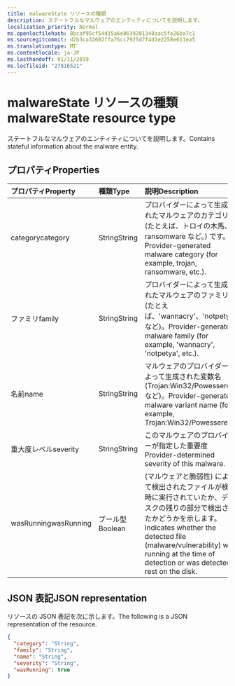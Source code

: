 ```yaml
---
title: malwareState リソースの種類
description: ステートフルなマルウェアのエンティティについてを説明します。
localization_priority: Normal
ms.openlocfilehash: 8bcaf95cf54d35a6e8639201348aac5fe26ba7c1
ms.sourcegitcommit: d2b3ca32602ffa76cc7925d7f4d1e2258e611ea5
ms.translationtype: MT
ms.contentlocale: ja-JP
ms.lasthandoff: 01/11/2019
ms.locfileid: "27816521"
---
```

# <a name="malwarestate-resource-type"></a><span data-ttu-id="ed3e7-103">malwareState リソースの種類</span><span class="sxs-lookup"><span data-stu-id="ed3e7-103">malwareState resource type</span></span>

<span data-ttu-id="ed3e7-104">ステートフルなマルウェアのエンティティについてを説明します。</span><span class="sxs-lookup"><span data-stu-id="ed3e7-104">Contains stateful information about the malware entity.</span></span>

## <a name="properties"></a><span data-ttu-id="ed3e7-105">プロパティ</span><span class="sxs-lookup"><span data-stu-id="ed3e7-105">Properties</span></span>

| <span data-ttu-id="ed3e7-106">プロパティ</span><span class="sxs-lookup"><span data-stu-id="ed3e7-106">Property</span></span>   | <span data-ttu-id="ed3e7-107">種類</span><span class="sxs-lookup"><span data-stu-id="ed3e7-107">Type</span></span>|<span data-ttu-id="ed3e7-108">説明</span><span class="sxs-lookup"><span data-stu-id="ed3e7-108">Description</span></span>|
|:---------------|:--------|:----------|
|<span data-ttu-id="ed3e7-109">category</span><span class="sxs-lookup"><span data-stu-id="ed3e7-109">category</span></span>|<span data-ttu-id="ed3e7-110">String</span><span class="sxs-lookup"><span data-stu-id="ed3e7-110">String</span></span>|<span data-ttu-id="ed3e7-111">プロバイダーによって生成されたマルウェアのカテゴリ (たとえば、トロイの木馬、ransomware など。) です。</span><span class="sxs-lookup"><span data-stu-id="ed3e7-111">Provider-generated malware category (for example, trojan, ransomware, etc.).</span></span>|
|<span data-ttu-id="ed3e7-112">ファミリ</span><span class="sxs-lookup"><span data-stu-id="ed3e7-112">family</span></span>|<span data-ttu-id="ed3e7-113">String</span><span class="sxs-lookup"><span data-stu-id="ed3e7-113">String</span></span>|<span data-ttu-id="ed3e7-114">プロバイダーによって生成されたマルウェアのファミリ (たとえば、'wannacry'、'notpetya' など)。</span><span class="sxs-lookup"><span data-stu-id="ed3e7-114">Provider-generated malware family (for example, 'wannacry', 'notpetya', etc.).</span></span>|
|<span data-ttu-id="ed3e7-115">名前</span><span class="sxs-lookup"><span data-stu-id="ed3e7-115">name</span></span>|<span data-ttu-id="ed3e7-116">String</span><span class="sxs-lookup"><span data-stu-id="ed3e7-116">String</span></span>|<span data-ttu-id="ed3e7-117">マルウェアのプロバイダーによって生成された変数名 (Trojan:Win32/Powessere.H など)。</span><span class="sxs-lookup"><span data-stu-id="ed3e7-117">Provider-generated malware variant name (for example, Trojan:Win32/Powessere.H).</span></span>|
|<span data-ttu-id="ed3e7-118">重大度レベル</span><span class="sxs-lookup"><span data-stu-id="ed3e7-118">severity</span></span>|<span data-ttu-id="ed3e7-119">String</span><span class="sxs-lookup"><span data-stu-id="ed3e7-119">String</span></span>|<span data-ttu-id="ed3e7-120">このマルウェアのプロバイダーが指定した重要度</span><span class="sxs-lookup"><span data-stu-id="ed3e7-120">Provider-determined severity of this malware.</span></span>|
|<span data-ttu-id="ed3e7-121">wasRunning</span><span class="sxs-lookup"><span data-stu-id="ed3e7-121">wasRunning</span></span>|<span data-ttu-id="ed3e7-122">ブール型</span><span class="sxs-lookup"><span data-stu-id="ed3e7-122">Boolean</span></span>|<span data-ttu-id="ed3e7-123">(マルウェアと脆弱性) によって検出されたファイルが検出時に実行されていたか、ディスクの残りの部分で検出されたかどうかを示します。</span><span class="sxs-lookup"><span data-stu-id="ed3e7-123">Indicates whether the detected file (malware/vulnerability) was running at the time of detection or was detected at rest on the disk.</span></span>|

## <a name="json-representation"></a><span data-ttu-id="ed3e7-124">JSON 表記</span><span class="sxs-lookup"><span data-stu-id="ed3e7-124">JSON representation</span></span>

<span data-ttu-id="ed3e7-125">リソースの JSON 表記を次に示します。</span><span class="sxs-lookup"><span data-stu-id="ed3e7-125">The following is a JSON representation of the resource.</span></span>

<!-- {
  "blockType": "resource",
  "optionalProperties": [

  ],
  "@odata.type": "microsoft.graph.malwareState"
}-->

```json
{
  "category": "String",
  "family": "String",
  "name": "String",
  "severity": "String",
  "wasRunning": true
}

```

<!-- uuid: 8fcb5dbc-d5aa-4681-8e31-b001d5168d79
2015-10-25 14:57:30 UTC -->
<!-- {
  "type": "#page.annotation",
  "description": "malwareState resource",
  "keywords": "",
  "section": "documentation",
  "tocPath": ""
}-->
